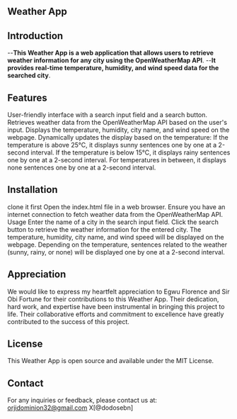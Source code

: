 ## Weather App
## Introduction
--**This Weather App is a web application that allows users to retrieve weather information for any city using the OpenWeatherMap API**. 
--**It provides real-time temperature, humidity, and wind speed data for the searched city**.

## Features
User-friendly interface with a search input field and a search button.
Retrieves weather data from the OpenWeatherMap API based on the user's input.
Displays the temperature, humidity, city name, and wind speed on the webpage.
Dynamically updates the display based on the temperature:
If the temperature is above 25°C, it displays sunny sentences one by one at a 2-second interval.
If the temperature is below 15°C, it displays rainy sentences one by one at a 2-second interval.
For temperatures in between, it displays none sentences one by one at a 2-second interval.
## Installation
clone it first
Open the index.html file in a web browser.
Ensure you have an internet connection to fetch weather data from the OpenWeatherMap API.
Usage
Enter the name of a city in the search input field.
Click the search button to retrieve the weather information for the entered city.
The temperature, humidity, city name, and wind speed will be displayed on the webpage.
Depending on the temperature, sentences related to the weather (sunny, rainy, or none) will be displayed one by one at a 2-second interval.
## Appreciation
We would like to express my heartfelt appreciation to Egwu Florence and Sir Obi Fortune for their contributions to this Weather App. 
Their dedication, hard work, and expertise have been instrumental in bringing this project to life. 
 Their collaborative efforts and commitment to excellence have greatly contributed to the success of this project.

## License
This Weather App is open source and available under the MIT License.

## Contact
For any inquiries or feedback, please contact us at:
orjidominion32@gmail.com
X[@dodosebn]
